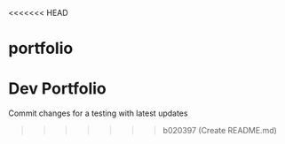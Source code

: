 <<<<<<< HEAD
# portfolio
Dev Portfolio
=======
Commit changes for a testing with latest updates
>>>>>>> b020397 (Create README.md)
